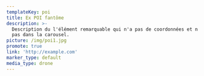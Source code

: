 ```yaml
---
templateKey: poi
title: Ex POI fantôme
description: >-
  Description du l'élément remarquable qui n'a pas de coordonnées et n'apparaît
  pas dans la carousel.
picture: /img/poi1.jpg
promote: true
link: 'http://example.com'
marker_type: default
media_type: drone
---
```


